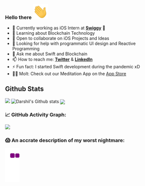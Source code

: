 ### Hello there <img src="https://raw.githubusercontent.com/ABSphreak/ABSphreak/master/gifs/Hi.gif" width="50px">

- 🔭 Currently working as iOS Intern at [**Swiggy**](https://www.swiggy.com) 🍕
- 🌱 Learning about Blockchain Technology 
- 👯 Open to collaborate on iOS Projects and Ideas
- 🤔 Looking for help with programmatic UI design and Reactive Programming
- 💬 Ask me about Swift and Blockchain
- 📫 How to reach me: [**Twitter**](https://twitter.com/agrawal_darshil) & [**LinkedIn**](https://www.linkedin.com/in/darshil-agrawal-736132176/)
- ⚡ Fun fact: I started Swift development during the pandemic xD
- 🧘🏼 Molt: Check out our Meditation App on the [App Store](https://apps.apple.com/us/app/molt/id1594694466)

## Github Stats

<img src="https://github-readme-streak-stats.herokuapp.com/?user=darshilagrawal">

<img src="https://github-readme-stats.vercel.app/api?username=darshilagrawal&count_private=true&show_icons=true&theme=light" alt="Darshil's Github stats"/>

<img align="center" src="https://github-readme-stats.vercel.app/api/top-langs/?username=darshilagrawal&layout=compact&theme=light"/>

### 📈 GitHub Activity Graph:
 ![](https://activity-graph.herokuapp.com/graph?username=darshilagrawal&theme=light&bg_color=ffffff&custom_title=All%20You%20Have%20to%20do%20is%20Keep%20Going)

### 😱 An accrate description of my worst nightmare:
 ![](https://github.com/darshilagrawal/darshilagrawal/blob/output/github-contribution-grid-snake.gif)
